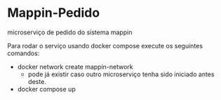 # Mappin-Pedido

microserviço de pedido do sistema mappin

Para rodar o serviço usando docker compose execute os seguintes comandos:
- docker network create mappin-network
    - pode já existir caso outro microserviço tenha sido iniciado antes deste.
- docker compose up